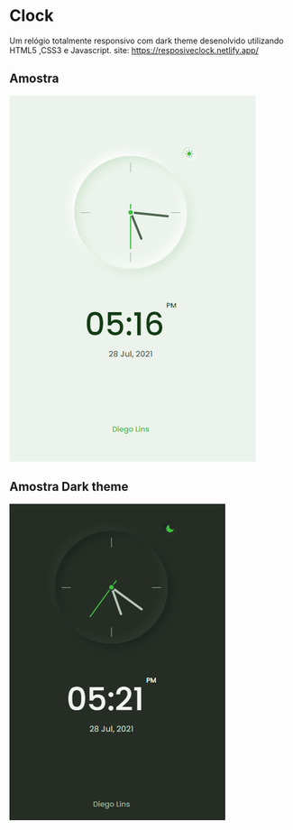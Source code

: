 # Clock
Um relógio totalmente responsivo com dark theme desenolvido utilizando HTML5 ,CSS3 e Javascript.
site: https://resposiveclock.netlify.app/
## Amostra 
![](https://github.com/DiegoLins10/Clock/blob/master/clock.png)

## Amostra Dark theme
![](https://github.com/DiegoLins10/Clock/blob/master/dark.png)

